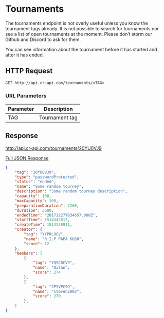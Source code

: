 # Tournaments

The tournaments endpoint is not overly useful unless you know the tournament tags already. It is not possible to search for tournaments nor see a list of open tournaments at the moment. Please don’t storm our Github and Discord to ask for them.

You can see information about the tournament before it has started and after it has ended.

## HTTP Request

`GET http://api.cr-api.com/tournaments/<TAG>`


### URL Parameters

Parameter | Description
--- | ---
TAG | Tournament tag

## Response

http://api.cr-api.com/tournaments/20YU0VJ9

<a href="/json/tournaments_20YU0VJ9.json">Full JSON Response</a>

```json
{
    "tag": "20YU0VJ9",
    "type": "passwordProtected",
    "status": "ended",
    "name": "Some random tourney",
    "description": "Some random tourney description",
    "capacity": 100,
    "maxCapacity": 100,
    "preparationDuration": 7200,
    "duration": 3600,
    "endedTime": "20171227T034657.000Z",
    "startTime": 1514342817,
    "createTime": 1514338911,
    "creator": {
        "tag": "YYPRL9CV",
        "name": "R.I.P PAPA KUSH",
        "score": 12
    },
    "members": [
        {
            "tag": "YQ9C8CV9",
            "name": "Dilan",
            "score": 274
        },
        {
            "tag": "2PYVPC9Q",
            "name": "steven2003",
            "score": 270
        },
    ]
}
```
